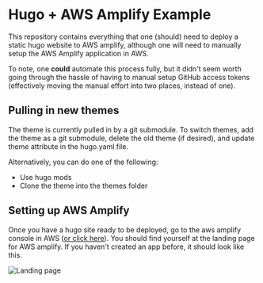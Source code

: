 # Hugo + AWS Amplify Example
This repository contains everything that one (should) need to deploy a static hugo website to AWS amplify, although one will need to manually setup the AWS Amplify application in AWS.

To note, one **could** automate this process fully, but it didn't seem worth going through the hassle of having to manual setup GitHub access tokens (effectively moving the manual effort into two places, instead of one).

## Pulling in new themes
The theme is currently pulled in by a git submodule. To switch themes, add the theme as a git submodule, delete the old theme (if desired), and update theme attribute in the hugo.yaml file.

Alternatively, you can do one of the following:
  * Use hugo mods
  * Clone the theme into the themes folder

## Setting up AWS Amplify
Once you have a hugo site ready to be deployed, go to the aws amplify console in AWS ([or click here](https://console.aws.amazon.com/amplify/home)). You should find yourself at the landing page for AWS amplify. If you haven't created an app before, it should look like this.

![Landing page](./content/tutoral/landing.png)

